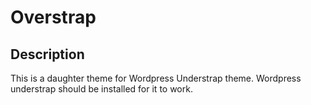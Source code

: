 # Overstrap

## Description
This is a daughter theme for Wordpress Understrap theme.
Wordpress understrap should be installed for it to work.


